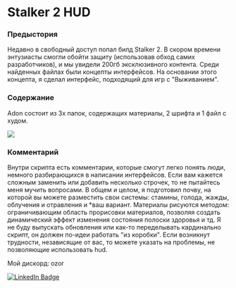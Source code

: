 # Stalker 2 HUD
### Предыстория
Недавно в свободный доступ попал билд Stalker 2. В скором времени энтузиасты смогли обойти защиту (использовав обход самих разработчиков), и мы увидели 200гб эксклюзивного контента. Среди найденных файлах были концепты интерфейсов. На основании этого концепта, я сделал интерфейс, подходящий для игр с "Выживанием".

### Содержание
Adon состоит из 3х папок, содержащих материалы, 2 шрифта и 1 файл с худом.

![](https://add.pics/images/2023/06/26/1.png)

### Комментарий
Внутри скрипта есть комментарии, которые смогут легко понять люди, немного разбирающихся в написании интерфейсов. Если вам кажется сложным заменить или добавить несколько строчек, то не пытайтесь меня мучить вопросами. В общем и целом, я подготовил почву, на которой вы можете разместить свои системы: стамины, голода, жажды, облучения и отравления и *ваш вариант. Материалы рисуются методом: ограничивающим область прорисовки материалов, позволяя создать динамический эффект изменения состояния полоски здоровья и тд. Я не буду выпускать обновления или как-то переделывать кардинально скрипт, он должен по-идеи работать "из коробки". Если возникнут трудности, независящие от вас, то можете указать на проблемы, не позволяющие использовать hud.

Мой дискорд: ozor

<div id="badges">
  <a href="https://discord.gg/ZFt95M9S">
    <img src="https://steamuserimages-a.akamaihd.net/ugc/1916871957516410039/7E711FD4326F9270BD161D5FA09D6BFDE99D5466/?imw=5000&imh=5000&ima=fit&impolicy=Letterbox&imcolor=%23000000&letterbox=false" alt="LinkedIn Badge"/>
  </a>
</div>
